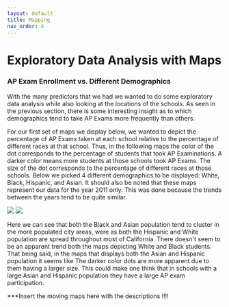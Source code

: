 ```yaml
---
layout: default
title: Mapping 
nav_order: 4
---
```



# Exploratory Data Analysis with Maps

### AP Exam Enrollment vs. Different Demographics 

With the many predictors that we had we wanted to do some exploratory data analysis while also looking at the locations of the schools. As seen in the previous section, there is some interesting insight as to which demographics tend to take AP Exams more frequently than others.  

For our first set of maps we display below, we wanted to depict the percentage of AP Exams taken at each school relative to the percentage of different races at that school. Thus, in the following maps the color of the dot corresponds to the percentage of students that took AP Examinations. A darker color means more students at those schools took AP Exams. The size of the dot corresponds to the percentage of different races at those schools. Below we picked 4 different demographics to be displayed: White, Black, Hispanic, and Asian. It should also be noted that these maps represent our data for the year 2011 only. This was done because the trends between the years tend to be quite similar. 


<p float="center">
  <img src="../../assets/images/White-Black.png" />
  <img src="../../assets/images/Asian-Hispanic.png" /> 
</p>


Here we can see that both the Black and Asian population tend to cluster in the more populated city areas, were as both the Hispanic and White population are spread throughout most of California. There doesn't seem to be an apparent trend both the maps depicting White and Black students. That being said, in the maps that displays both the Asian and Hispanic population it seems like The darker color dots are more apparent due to them having a larger size. This could make one think that in schools with a large Asian and Hispanic population they have a large AP exam participation. 



***Insert the moving maps here with the descriptions !!!! 
